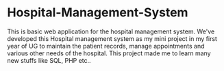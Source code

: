 # Hospital-Management-System
This is basic web application for the hospital management system.
We've developed this Hospital management system as my mini project in my first year of UG to maintain the patient records, manage appointments and various other needs of the hospital. This project made me to learn many new stuffs like SQL, PHP etc..
